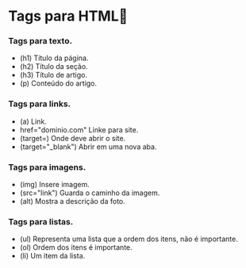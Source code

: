 # Tags para HTML:facepunch:

### Tags para texto.

- (h1) Título da página.
- (h2) Título da seção.
- (h3) Título de artigo.
- (p) Conteúdo do artigo.

### Tags para links.

- (a) Link.
- href="dominio.com" Linke para site.
- (target=) Onde deve abrir o site.
- (target="_blank") Abrir em uma nova aba.

### Tags para imagens.

- (img) Insere imagem.
- (src="link") Guarda o caminho da imagem.
- (alt) Mostra a descrição da foto.

### Tags para listas.

- (ul) Representa uma lista que a ordem dos itens, não é importante.
- (ol) Ordem dos itens é importante.
- (li) Um item da lista.